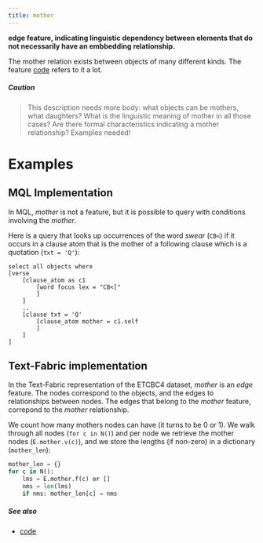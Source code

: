 ```yaml
---
title: mother
---
```


**edge feature, indicating linguistic dependency between elements that do not 
necessarily have an embbedding relationship.**

The mother relation exists between objects of many different kinds.
The feature [code](code) refers to it a lot.

##### Caution
> This description needs more body: what objects can be mothers, what daughters?
What is the linguistic meaning of mother in all those cases?
Are there formal characteristics indicating a mother relationship?
Examples needed!

# Examples

## MQL Implementation

In MQL, *mother* is not a feature, but it is possible to query with conditions involving the *mother*.

Here is a query that looks up occurrences of the word *swear* (`CB<`) if it occurs in a clause atom that
is the mother of a following clause which is a quotation (`txt = 'Q'`):

```
select all objects where
[verse
    [clause_atom as c1
        [word focus lex = "CB<["
        ]
    ]
    ..
    [clause txt = 'Q'
        [clause_atom mother = c1.self
        ]
    ]
]
```

## Text-Fabric implementation
In the Text-Fabric representation of the ETCBC4 dataset, *mother* is an *edge* feature.
The nodes correspond to the objects, and the edges to relationships between nodes.
The edges that belong to the *mother* feature, correpond to the *mother* relationship.

We count how many mothers nodes can have (it turns to be 0 or 1).
We walk through all nodes (`for c in N()`) and per node we retrieve the mother nodes (`E.mother.v(c)`), and
we store the lengths (if non-zero) in a dictionary (`mother_len`):

```python
mother_len = {}
for c in N():
    lms = E.mother.f(c) or []
    nms = len(lms)
    if nms: mother_len[c] = nms
```

##### See also

* [code](code)
